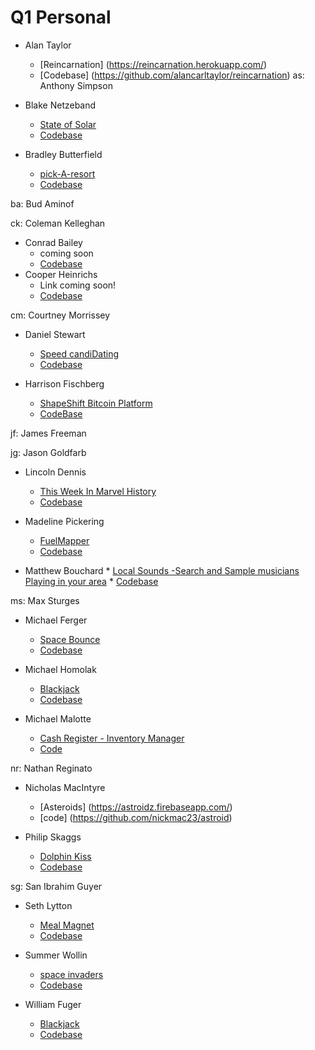 # Q1 Personal

  * Alan Taylor
    * [Reincarnation] (https://reincarnation.herokuapp.com/)
    * [Codebase] (https://github.com/alancarltaylor/reincarnation)
  as: Anthony Simpson

  * Blake Netzeband
    * [State of Solar](http://blakeface.github.io/state-of-solar.github.io/)
    * [Codebase](https://github.com/blakeface/state-of-solar.github.io)

  * Bradley Butterfield
    * [pick-A-resort](http://pick-a-resort.herokuapp.com/)
    * [Codebase](https://github.com/butters5789/pickaresort)

  ba: Bud Aminof

  ck: Coleman Kelleghan

  * Conrad Bailey
      * coming soon
      * [Codebase](https://github.com/CGBailey/realSheet.git)
  * Cooper Heinrichs
    * Link coming soon!
    * [Codebase](https://github.com/cheinrichs/carContact)

  cm: Courtney Morrissey

  * Daniel Stewart
    * [Speed candiDating](http://d-stew.github.io/personal-project-q1/)
    * [Codebase](https://github.com/d-stew/personal-project-q1)

  * Harrison Fischberg
    * [ShapeShift Bitcoin Platform](https://shape.firebaseapp.com/)
    * [CodeBase](https://github.com/hrfischberg/ShapeShifts)

  jf: James Freeman

  jg: Jason Goldfarb

  * Lincoln Dennis
    * [This Week In Marvel History](http://jlincolndennis.github.io/marvel-history.github.io/)
    * [Codebase](https://github.com/jlincolndennis/marvel-history)

  * Madeline Pickering
    * [FuelMapper](http://madelinepick.github.io/fuelmapper.github.io/)
    * [Codebase](https://github.com/madelinepick/fuelmapper.github.io)

  *  Matthew Bouchard
    * [Local Sounds -Search and Sample musicians Playing in your area](https://sound-project.firebaseapp.com/)
    * [Codebase](https://github.com/MatieuB/sound-project)


  ms: Max Sturges

  * Michael Ferger
    * [Space Bounce](http://mferger.github.io/MichaelFerger.github.io/)
    * [Codebase](https://github.com/MFerger/MichaelFerger.github.io)

  * Michael Homolak
    * [Blackjack](http://mhomolak.github.io/BJ/)
    * [Codebase](https://github.com/mhomolak/BJ)

  * Michael Malotte
    * [ Cash Register - Inventory Manager ]( https://project-test.herokuapp.com )
    * [ Code ]( https://github.com/MickeyJ/personal-frontend-project/tree/refactor1 )

  nr: Nathan Reginato

  * Nicholas MacIntyre
    * [Asteroids] (https://astroidz.firebaseapp.com/)
    * [code] (https://github.com/nickmac23/astroid)


  * Philip Skaggs
    * [Dolphin Kiss](http://artnoisenik.github.io/dolphin-kiss.github.io/)
    * [Codebase](https://github.com/artnoisenik/dolphin-kiss.github.io)

  sg: San Ibrahim Guyer

  * Seth Lytton
    * [Meal Magnet](https://meal-magnet.firebaseapp.com/)
    * [Codebase](https://github.com/slytton/meal-planner)

  * Summer Wollin
    * [space invaders](https://spaceinvadersjs.firebaseapp.com/)
    * [Codebase](https://github.com/summerwollin/spaceInvadersProject)

  * William Fuger
    * [Blackjack](https://wfuger.github.io/blackjack.github.io/)
    * [Codebase](https://github.com/Wfuger/blackjack.github.io)

